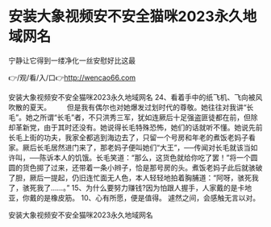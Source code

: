 # 安装大象视频安不安全猫咪2023永久地域网名
宁静让它得到一缕净化一丝安慰好比这最

👉/观/看/入/口👉http://wencao66.com

安装大象视频安不安全猫咪2023永久地域网名	24、看着手中的纸飞机、飞向被风吹散的夏天。
　　但是我有偶尔也对她爆发过划时代的尊敬。她往往对我讲“长毛”。她之所谓“长毛”者，不只洪秀三军，犹如连厥后十足强盗匪徒都在前，但除却革新党，由于其时还没有。她说得长毛特殊恐怖，她们的话就听不懂。她说先前长毛上街的功夫，我家全都逃到海边去了，只留一个号房和年老的煮饭老妈子看家。厥后长毛居然进门来了，那老妈子便叫她们“大王”，──传闻对长毛就该当如许叫，──陈诉本人的饥饿。长毛笑道：“那么，这货色就给你吃了罢！”将一个圆圆的货色掷了过来，还带着一条小辫子，恰是那号房的头。煮饭老妈子此后就骇破了胆，厥后一提起，仍旧连忙面无人色，本人轻轻地拍着胸脯道：“阿呀，骇死我了，骇死我了……。”
	15、为什么要努力赚钱?因为怕跟人握手，人家戴的是卡地亚，你戴的是橡皮筋。
	10、心有所愿，便是值得。
遽然之间，会感触无言以对。

安装大象视频安不安全猫咪2023永久地域网名
